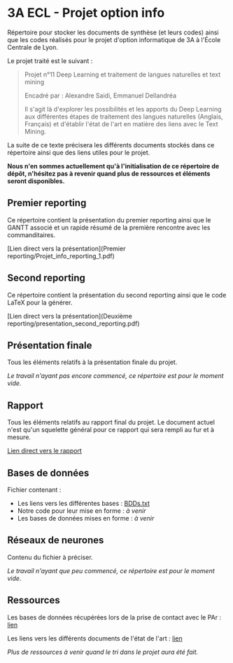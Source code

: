 # 3A ECL - Projet option info
Répertoire pour stocker les documents de synthèse (et leurs codes) ainsi que les codes réalisés pour le projet d'option informatique de 3A à l'École Centrale de Lyon.

Le projet traité est le suivant :

> Projet n°11
> Deep Learning et traitement de langues naturelles et text mining
>
> Encadré par : Alexandre Saidi, Emmanuel Dellandréa
>
> Il s'agit là d'explorer les possibilités et les apports du Deep Learning aux  différentes étapes de traitement des langues naturelles (Anglais, Français) et d'établir l'état de l'art en matière des liens avec le Text Mining.

La suite de ce texte précisera les différents documents stockés dans ce répertoire ainsi que des liens utiles pour le projet.

**Nous n'en sommes actuellement qu'à l'initialisation de ce répertoire de dépôt, n'hésitez pas à revenir quand plus de ressources et éléments seront disponibles.**

## Premier reporting
Ce répertoire contient la présentation du premier reporting ainsi que le GANTT associé et un rapide résumé de la première rencontre avec les commanditaires.

[Lien direct vers la présentation](Premier reporting/Projet_info_reporting_1.pdf)

## Second reporting
Ce répertoire contient la présentation du second reporting ainsi que le code LaTeX pour la générer.

[Lien direct vers la présentation](Deuxième reporting/presentation_second_reporting.pdf)

## Présentation finale
Tous les éléments relatifs à la présentation finale du projet.

*Le travail n'ayant pas encore commencé, ce répertoire est pour le moment vide.*

## Rapport
Tous les éléments relatifs au rapport final du projet. Le document actuel n'est qu'un squelette général pour ce rapport qui sera rempli au fur et à mesure.

[Lien direct vers le rapport](Rapport/Rapport_final_projet_option.pdf)

## Bases de données
Fichier contenant :
* Les liens vers les différentes bases : [BDDs.txt](BDD/BDDs.txt)
* Notre code pour leur mise en forme : *à venir*
* Les bases de données mises en forme : *à venir*

## Réseaux de neurones
Contenu du fichier à préciser.

*Le travail n'ayant que peu commencé, ce répertoire est pour le moment vide.*

## Ressources
Les bases de données récupérées lors de la prise de contact avec le PAr : [lien](https://drive.google.com/drive/folders/0B8rdUoCkRwk9M0FVNkw4ZnZ0N2s)

Les liens vers les différents documents de l'état de l'art : [lien](https://docs.google.com/spreadsheets/d/1iqDfR4ECxpFdmqW9mKYTm6-fkV0YFe9014kiegev5kE/edit?usp=drive_web)

*Plus de ressources à venir quand le tri dans le projet aura été fait.*
